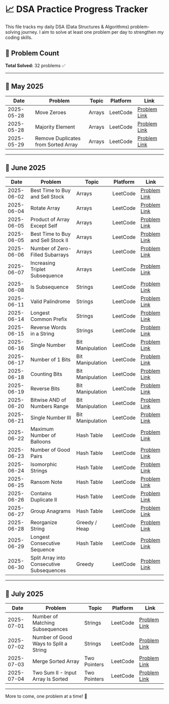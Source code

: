 # 📈 DSA Practice Progress Tracker

This file tracks my daily DSA (Data Structures & Algorithms) problem-solving journey. I aim to solve at least one problem per day to strengthen my coding skills.

## 🔢 Problem Count

**Total Solved:** 32 problems ✅

---

## 📅 May 2025

| Date       | Problem                             | Topic  | Platform | Link                                                                               |
| ---------- | ----------------------------------- | ------ | -------- | ---------------------------------------------------------------------------------- |
| 2025-05-28 | Move Zeroes                         | Arrays | LeetCode | [Problem Link](https://leetcode.com/problems/move-zeroes/description/)             |
| 2025-05-28 | Majority Element                    | Arrays | LeetCode | [Problem Link](https://leetcode.com/problems/majority-element/)                    |
| 2025-05-29 | Remove Duplicates from Sorted Array | Arrays | LeetCode | [Problem Link](https://leetcode.com/problems/remove-duplicates-from-sorted-array/) |

---

## 📅 June 2025

| Date       | Problem                            | Topic            | Platform | Link                                                                              |
| ---------- | ---------------------------------- | ---------------- | -------- | --------------------------------------------------------------------------------- |
| 2025-06-02 | Best Time to Buy and Sell Stock    | Arrays           | LeetCode | [Problem Link](https://leetcode.com/problems/best-time-to-buy-and-sell-stock/)    |
| 2025-06-04 | Rotate Array                       | Arrays           | LeetCode | [Problem Link](https://leetcode.com/problems/rotate-array/)                       |
| 2025-06-05 | Product of Array Except Self       | Arrays           | LeetCode | [Problem Link](https://leetcode.com/problems/product-of-array-except-self/)       |
| 2025-06-05 | Best Time to Buy and Sell Stock II | Arrays           | LeetCode | [Problem Link](https://leetcode.com/problems/best-time-to-buy-and-sell-stock-ii/) |
| 2025-06-06 | Number of Zero-Filled Subarrays    | Arrays           | LeetCode | [Problem Link](https://leetcode.com/problems/number-of-zero-filled-subarrays/)    |
| 2025-06-07 | Increasing Triplet Subsequence     | Arrays           | LeetCode | [Problem Link](https://leetcode.com/problems/increasing-triplet-subsequence/)     |
| 2025-06-08 | Is Subsequence                     | Strings          | LeetCode | [Problem Link](https://leetcode.com/problems/is-subsequence/)                     |
| 2025-06-11 | Valid Palindrome                   | Strings          | LeetCode | [Problem Link](https://leetcode.com/problems/valid-palindrome/)                   |
| 2025-06-14 | Longest Common Prefix              | Strings          | LeetCode | [Problem Link](https://leetcode.com/problems/longest-common-prefix/)              |
| 2025-06-15 | Reverse Words in a String          | Strings          | LeetCode | [Problem Link](https://leetcode.com/problems/reverse-words-in-a-string/)          |
| 2025-06-16 | Single Number                      | Bit Manipulation | LeetCode | [Problem Link](https://leetcode.com/problems/single-number/)                      |
| 2025-06-17 | Number of 1 Bits                   | Bit Manipulation | LeetCode | [Problem Link](https://leetcode.com/problems/number-of-1-bits/)                   |
| 2025-06-18 | Counting Bits                      | Bit Manipulation | LeetCode | [Problem Link](https://leetcode.com/problems/counting-bits/)                      |
| 2025-06-19 | Reverse Bits                       | Bit Manipulation | LeetCode | [Problem Link](https://leetcode.com/problems/reverse-bits/)                       |
| 2025-06-20 | Bitwise AND of Numbers Range       | Bit Manipulation | LeetCode | [Problem Link](https://leetcode.com/problems/bitwise-and-of-numbers-range/)       |
| 2025-06-21 | Single Number III                  | Bit Manipulation | LeetCode | [Problem Link](https://leetcode.com/problems/single-number-iii/)                  |
| 2025-06-22 | Maximum Number of Balloons         | Hash Table       | LeetCode | [Problem Link](https://leetcode.com/problems/maximum-number-of-balloons/)         |
| 2025-06-23 | Number of Good Pairs               | Hash Table       | LeetCode | [Problem Link](https://leetcode.com/problems/number-of-good-pairs/)               |
| 2025-06-24 | Isomorphic Strings                 | Hash Table       | LeetCode | [Problem Link](https://leetcode.com/problems/isomorphic-strings/)                 |
| 2025-06-25 | Ransom Note                        | Hash Table       | LeetCode | [Problem Link](https://leetcode.com/problems/ransom-note/)                        |
| 2025-06-26 | Contains Duplicate II              | Hash Table       | LeetCode | [Problem Link](https://leetcode.com/problems/contains-duplicate-ii/)              |
| 2025-06-27 | Group Anagrams                     | Hash Table       | LeetCode | [Problem Link](https://leetcode.com/problems/group-anagrams/)                     |
| 2025-06-28 | Reorganize String                  | Greedy / Heap    | LeetCode | [Problem Link](https://leetcode.com/problems/reorganize-string/)                  |
| 2025-06-29 | Longest Consecutive Sequence       | Hash Table       | LeetCode | [Problem Link](https://leetcode.com/problems/longest-consecutive-sequence/)       |
| 2025-06-30 | Split Array into Consecutive Subsequences | Greedy | LeetCode | [Problem Link](https://leetcode.com/problems/split-array-into-consecutive-subsequences/) |

---

## 📅 July 2025

| Date       | Problem                            | Topic         | Platform | Link                                                                 |
| ---------- | ---------------------------------- | ------------- | -------- | -------------------------------------------------------------------- |
| 2025-07-01 | Number of Matching Subsequences    | Strings       | LeetCode | [Problem Link](https://leetcode.com/problems/number-of-matching-subsequences/) |
| 2025-07-02 | Number of Good Ways to Split a String | Strings    | LeetCode | [Problem Link](https://leetcode.com/problems/number-of-good-ways-to-split-a-string/) |
| 2025-07-03 | Merge Sorted Array                 | Two Pointers  | LeetCode | [Problem Link](https://leetcode.com/problems/merge-sorted-array/)   |
| 2025-07-04 | Two Sum II - Input Array Is Sorted | Two Pointers  | LeetCode | [Problem Link](https://leetcode.com/problems/two-sum-ii-input-array-is-sorted/) |

---

More to come, one problem at a time! 💪
